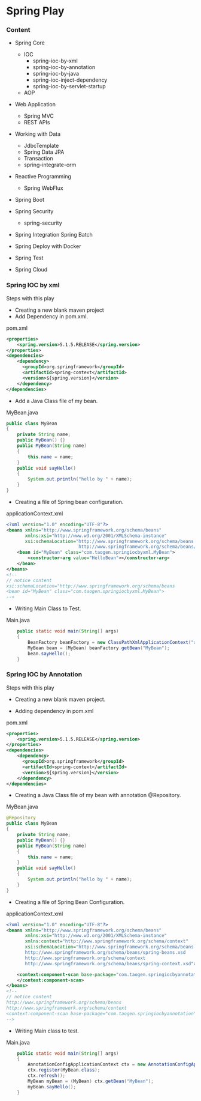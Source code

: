 # Spring Play



<h3 id="content">Content</h3>

- Spring Core
  - IOC
    - spring-ioc-by-xml
    - spring-ioc-by-annotation
    - spring-ioc-by-java
    - spring-ioc-inject-dependency
    - spring-ioc-by-servlet-startup
  - AOP

- Web Application
  - Spring MVC
  - REST APIs
- Working with Data 
  - JdbcTemplate
  - Spring Data JPA
  - Transaction
  - spring-integrate-orm
- Reactive Programming
  - Spring WebFlux
- Spring Boot
- Spring Security
  - spring-security
- Spring Integration Spring Batch
- Spring Deploy with Docker
- Spring Test
- Spring Cloud



### Spring IOC by xml

Steps with this play

- Creating a new blank maven project
- Add Dependency in pom.xml.  

pom.xml

```xml
<properties>
  	<spring.version>5.1.5.RELEASE</spring.version>
</properties>
<dependencies>
	<dependency>
      <groupId>org.springframework</groupId>
      <artifactId>spring-context</artifactId>
      <version>${spring.version}</version>
    </dependency>
</dependencies>
```

- Add a Java Class file of my bean.

MyBean.java

```java
public class MyBean
{
    private String name;
    public MyBean() {}
    public MyBean(String name)
    {
        this.name = name;
    }
    public void sayHello()
    {
        System.out.println("hello by " + name);
    }
}
```

- Creating a file of Spring bean configuration. 

applicationContext.xml

```xml
<?xml version="1.0" encoding="UTF-8"?>
<beans xmlns="http://www.springframework.org/schema/beans"
       xmlns:xsi="http://www.w3.org/2001/XMLSchema-instance"
       xsi:schemaLocation="http://www.springframework.org/schema/beans 
                           http://www.springframework.org/schema/beans/spring-beans.xsd">
    <bean id="MyBean" class="com.taogen.springiocbyxml.MyBean">
        <constructor-arg value="HelloBean"></constructor-arg>
    </bean>
</beans>
<!-- 
// notice content
xsi:schemaLocation="http://www.springframework.org/schema/beans 
<bean id="MyBean" class="com.taogen.springiocbyxml.MyBean">
-->
```

- Writing Main Class to Test. 

Main.java

```java
    public static void main(String[] args)
    {
        BeanFactory beanFactory = new ClassPathXmlApplicationContext("applicationContext.xml");
        MyBean bean = (MyBean) beanFactory.getBean("MyBean");
        bean.sayHello();
    }
```



### Spring IOC by Annotation

Steps with this play

- Creating a new blank maven project.

- Adding dependency in pom.xml

pom.xml

```xml
<properties>
  	<spring.version>5.1.5.RELEASE</spring.version>
</properties>
<dependencies>
	<dependency>
      <groupId>org.springframework</groupId>
      <artifactId>spring-context</artifactId>
      <version>${spring.version}</version>
    </dependency>
</dependencies>
```

- Creating a Java Class file of my bean with annotation @Repository.

MyBean.java

```java
@Repository
public class MyBean
{
    private String name;
    public MyBean() {}
    public MyBean(String name)
    {
        this.name = name;
    }
    public void sayHello()
    {
        System.out.println("hello by " + name);
    }
}
```

- Creating  a file of Spring Bean Configuration.

applicationContext.xml

```xml
<?xml version="1.0" encoding="UTF-8"?>
<beans xmlns="http://www.springframework.org/schema/beans"
       xmlns:xsi="http://www.w3.org/2001/XMLSchema-instance"
       xmlns:context="http://www.springframework.org/schema/context"
       xsi:schemaLocation="http://www.springframework.org/schema/beans
       http://www.springframework.org/schema/beans/spring-beans.xsd
       http://www.springframework.org/schema/context
       http://www.springframework.org/schema/beans/spring-context.xsd">

    <context:component-scan base-package="com.taogen.springiocbyannotation">
    </context:component-scan>
</beans>
<!--
// notice content
http://www.springframework.org/schema/beans
http://www.springframework.org/schema/context
<context:component-scan base-package="com.taogen.springiocbyannotation">
-->
```

- Writing Main class to test.

Main.java

```java
    public static void main(String[] args)
    {
        AnnotationConfigApplicationContext ctx = new AnnotationConfigApplicationContext();
        ctx.register(MyBean.class);
        ctx.refresh();
        MyBean myBean = (MyBean) ctx.getBean("MyBean");
        myBean.sayHello();
    }
```

